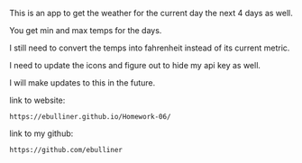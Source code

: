 This is an app to get the weather for the current day the next 4 days as well. 

You get min and max temps for the days. 

I still need to convert the temps into fahrenheit instead of its current metric.

I need to update the icons and figure out to hide my api key as well. 

I will make updates to this in the future. 

link to website:

    https://ebulliner.github.io/Homework-06/

link to my github:

    https://github.com/ebulliner

